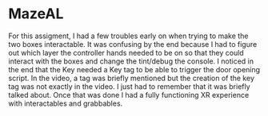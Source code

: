 # MazeAL

For this assigment, I had a few troubles early on when trying to make the two boxes interactable. It was confusing by the end because I had to figure out which layer the controller hands needed to be on so that they could interact with the boxes and change the tint/debug the console. I noticed in the end that the Key needed a Key tag to be able to trigger the door opening script. In the video, a tag was briefly mentioned but the creation of the key tag was not exactly in the video. I just had to remember that it was briefly talked about. Once that was done I had a fully functioning XR experience with interactables and grabbables.
